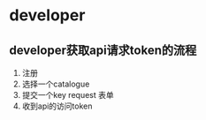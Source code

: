 # developer 

## developer获取api请求token的流程

1. 注册
2. 选择一个catalogue
3. 提交一个key request 表单
4. 收到api的访问token 